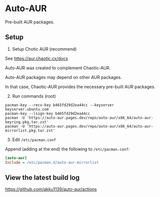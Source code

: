 # Auto-AUR

Pre-built AUR packages.

## Setup

1. Setup Chotic AUR (recommend)

See https://aur.chaotic.cx/docs

Auto-AUR was created to complement Chaotic-AUR.

Auto-AUR packages may depend on other AUR packages.

In that case, Chaotic-AUR provides the necessary pre-built AUR packages.

2. Run commands (root)

```stylus
pacman-key --recv-key b465fd29d2ea44cc --keyserver keyserver.ubuntu.com
pacman-key --lsign-key b465fd29d2ea44cc
pacman -U 'https://auto-aur.pages.dev/repo/auto-aur/x86_64/auto-aur-keyring.pkg.tar.zst'
pacman -U 'https://auto-aur.pages.dev/repo/auto-aur/x86_64/auto-aur-mirrorlist.pkg.tar.zst'
```

3. Edit `/etc/pacman.conf`

Append (adding at the end) the following to `/etc/pacman.conf`:

```ini
[auto-aur]
Include = /etc/pacman.d/auto-aur-mirrorlist
```

## View the latest build log

https://github.com/akku1139/auto-aur/actions
